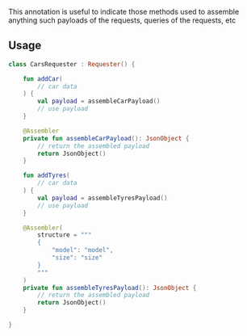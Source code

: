 This annotation is useful to indicate those methods used to assemble anything such payloads of the requests,
queries of the requests, etc

## Usage 

```kotlin
class CarsRequester : Requester() {

    fun addCar(
        // car data
    ) {
        val payload = assembleCarPayload()
        // use payload
    }

    @Assembler
    private fun assembleCarPayload(): JsonObject {
        // return the assembled payload
        return JsonObject()
    }

    fun addTyres(
        // car data
    ) {
        val payload = assembleTyresPayload()
        // use payload
    }

    @Assembler(
        structure = """
        {
            "model": "model",
            "size": "size"
        }
        """
    )
    private fun assembleTyresPayload(): JsonObject {
        // return the assembled payload
        return JsonObject()
    }

}
```
